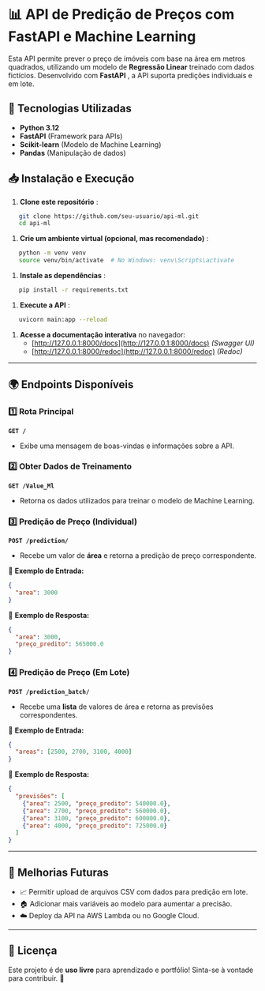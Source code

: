 # 📊 API de Predição de Preços com FastAPI e Machine Learning

Esta API permite prever o preço de imóveis com base na área em metros quadrados, utilizando um modelo de **Regressão Linear** treinado com dados fictícios. Desenvolvido com  **FastAPI** , a API suporta predições individuais e em lote.

## 🚀 Tecnologias Utilizadas

* **Python 3.12**
* **FastAPI** (Framework para APIs)
* **Scikit-learn** (Modelo de Machine Learning)
* **Pandas** (Manipulação de dados)

## 📥 Instalação e Execução

1. **Clone este repositório** :

```bash
   git clone https://github.com/seu-usuario/api-ml.git
   cd api-ml
```

1. **Crie um ambiente virtual (opcional, mas recomendado)** :

```bash
   python -m venv venv
   source venv/bin/activate  # No Windows: venv\Scripts\activate
```

1. **Instale as dependências** :

```bash
   pip install -r requirements.txt
```

1. **Execute a API** :

```bash
   uvicorn main:app --reload
```

1. **Acesse a documentação interativa** no navegador:
   * [http://127.0.0.1:8000/docs](http://127.0.0.1:8000/docs)  *(Swagger UI)*
   * [http://127.0.0.1:8000/redoc](http://127.0.0.1:8000/redoc) *(Redoc)*

---

## 🌍 Endpoints Disponíveis

### 1️⃣ **Rota Principal**

**`GET /`**

* Exibe uma mensagem de boas-vindas e informações sobre a API.

### 2️⃣ **Obter Dados de Treinamento**

**`GET /Value_Ml`**

* Retorna os dados utilizados para treinar o modelo de Machine Learning.

### 3️⃣ **Predição de Preço (Individual)**

**`POST /prediction/`**

* Recebe um valor de **área** e retorna a predição de preço correspondente.

📌 **Exemplo de Entrada:**

```json
{
  "area": 3000
}
```

📌 **Exemplo de Resposta:**

```json
{
  "area": 3000,
  "preço_predito": 565000.0
}
```

### 4️⃣ **Predição de Preço (Em Lote)**

**`POST /prediction_batch/`**

* Recebe uma **lista** de valores de área e retorna as previsões correspondentes.

📌 **Exemplo de Entrada:**

```json
{
  "areas": [2500, 2700, 3100, 4000]
}
```

📌 **Exemplo de Resposta:**

```json
{
  "previsões": [
    {"area": 2500, "preço_predito": 540000.0},
    {"area": 2700, "preço_predito": 560000.0},
    {"area": 3100, "preço_predito": 600000.0},
    {"area": 4000, "preço_predito": 725000.0}
  ]
}
```

---

## 📌 Melhorias Futuras

* 📈 Permitir upload de arquivos CSV com dados para predição em lote.
* 🏠 Adicionar mais variáveis ao modelo para aumentar a precisão.
* ☁️ Deploy da API na AWS Lambda ou no Google Cloud.

---

## 📜 Licença

Este projeto é de **uso livre** para aprendizado e portfólio! Sinta-se à vontade para contribuir. 🚀
